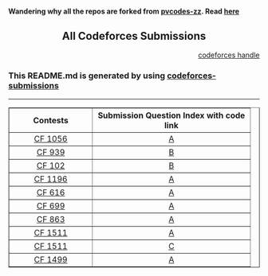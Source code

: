 
 #### Wandering why all the repos are forked from <b>[pvcodes-zz](https://github.com/pvcodes-zz)</b>. Read [here](https://github.com/pvcodes/github-repo-cloner#where-did-the-idea-came-from)

<h2 align=center> All Codeforces Submissions</h2>
<p align=right>
<a href="https://codeforces.com/profile/pvcodes">codeforces handle</a>
</p>

### This README.md is generated by using [codeforces-submissions](https://github.com/pvcodes/codeforces-submissions)

<hr>

<div>
<table border=solid  align=center>
    <thead align=center>
      <tr>
        <th width=150>Contests</th>
        <th width=300>Submission Question Index with code link</th>
      </tr
    </thead>
    <tbody align=center>
      <tr>
                <td><a href="https://codeforces.com/contest/1056/">CF 1056</td> 
                    <td><a href="/src/1056/A.cpp">A</td>
                </tr>
              <tr>
                <td><a href="https://codeforces.com/contest/939/">CF 939</td> 
                    <td><a href="/src/939/B.cpp">B</td>
                </tr>
              <tr>
                <td><a href="https://codeforces.com/contest/102/">CF 102</td> 
                    <td><a href="/src/102/B.cpp">B</td>
                </tr>
              <tr>
                <td><a href="https://codeforces.com/contest/1196/">CF 1196</td> 
                    <td><a href="/src/1196/A.cpp">A</td>
                </tr>
              <tr>
                <td><a href="https://codeforces.com/contest/616/">CF 616</td> 
                    <td><a href="/src/616/A.cpp">A</td>
                </tr>
              <tr>
                <td><a href="https://codeforces.com/contest/699/">CF 699</td> 
                    <td><a href="/src/699/A.cpp">A</td>
                </tr>
              <tr>
                <td><a href="https://codeforces.com/contest/863/">CF 863</td> 
                    <td><a href="/src/863/A.cpp">A</td>
                </tr>
              <tr>
                <td><a href="https://codeforces.com/contest/1511/">CF 1511</td> 
                    <td><a href="/src/1511/A.cpp">A</td>
                </tr>
              <tr>
                <td><a href="https://codeforces.com/contest/1511/">CF 1511</td> 
                    <td><a href="/src/1511/C.cpp">C</td>
                </tr>
              <tr>
                <td><a href="https://codeforces.com/contest/1499/">CF 1499</td> 
                    <td><a href="/src/1499/A.cpp">A</td>
                </tr>
        


